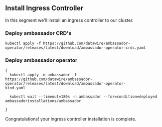   
## Install Ingress Controller
In this segment we'll install an ingress controller to our cluster.


###  Deploy ambassador CRD's
```
kubectl apply -f https://github.com/datawire/ambassador-operator/releases/latest/download/ambassador-operator-crds.yaml
```

###  Deploy ambassador operator
 ```
 {
   kubectl apply -n ambassador -f https://github.com/datawire/ambassador-operator/releases/latest/download/ambassador-operator-
 kind.yaml
 
   kubectl wait --timeout=180s -n ambassador --for=condition=deployed ambassadorinstallations/ambassador

 }
 ```


Congratulations! your ingress controller installation is complete.

